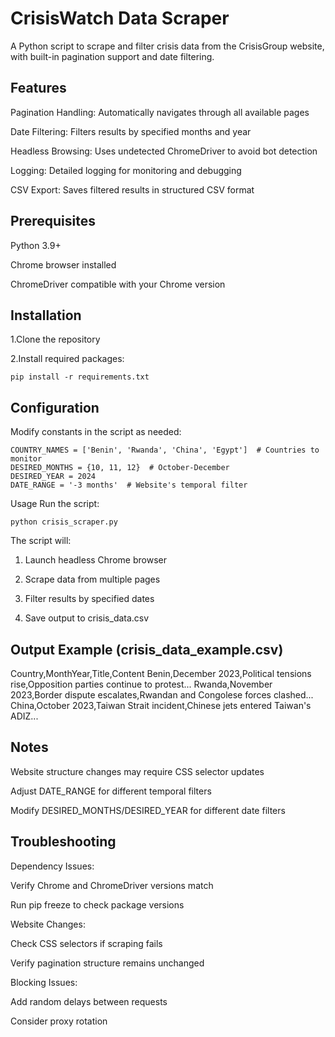 # CrisisWatch Data Scraper
A Python script to scrape and filter crisis data from the CrisisGroup website, with built-in pagination support and date filtering.

## Features
Pagination Handling: Automatically navigates through all available pages

Date Filtering: Filters results by specified months and year

Headless Browsing: Uses undetected ChromeDriver to avoid bot detection

Logging: Detailed logging for monitoring and debugging

CSV Export: Saves filtered results in structured CSV format

## Prerequisites
Python 3.9+

Chrome browser installed

ChromeDriver compatible with your Chrome version

## Installation
1.Clone the repository

2.Install required packages:

`pip install -r requirements.txt`

## Configuration
Modify constants in the script as needed:
```
COUNTRY_NAMES = ['Benin', 'Rwanda', 'China', 'Egypt']  # Countries to monitor
DESIRED_MONTHS = {10, 11, 12}  # October-December
DESIRED_YEAR = 2024
DATE_RANGE = '-3 months'  # Website's temporal filter
```

Usage
Run the script:

`python crisis_scraper.py`

The script will:

1. Launch headless Chrome browser

2. Scrape data from multiple pages

3. Filter results by specified dates

4. Save output to crisis_data.csv

## Output Example (crisis_data_example.csv)
Country,MonthYear,Title,Content
Benin,December 2023,Political tensions rise,Opposition parties continue to protest...
Rwanda,November 2023,Border dispute escalates,Rwandan and Congolese forces clashed...
China,October 2023,Taiwan Strait incident,Chinese jets entered Taiwan's ADIZ...

## Notes
Website structure changes may require CSS selector updates

Adjust DATE_RANGE for different temporal filters

Modify DESIRED_MONTHS/DESIRED_YEAR for different date filters

## Troubleshooting
Dependency Issues:

Verify Chrome and ChromeDriver versions match

Run pip freeze to check package versions

Website Changes:

Check CSS selectors if scraping fails

Verify pagination structure remains unchanged

Blocking Issues:

Add random delays between requests

Consider proxy rotation
